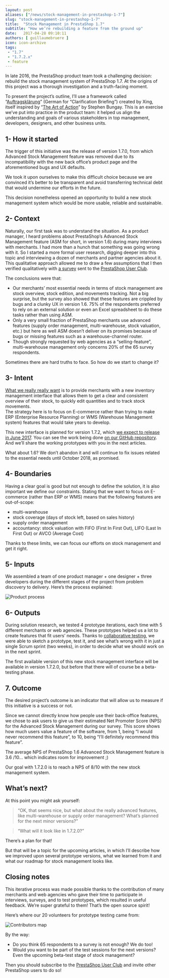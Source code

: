 ```yaml
---
layout: post
aliases: ["/news/stock-management-in-prestashop-1-7"]
slug: "stock-management-in-prestashop-1-7"
title:  "Stock Management in PrestaShop 1.7"
subtitle: "How we’re rebuilding a feature from the ground up"
date:   2017-04-28 09:10:11
authors: [ guillaumebruere ]
icon: icon-archive
tags:
 - "1.7"
 - "1.7.2.x"
 - feature
---
```


In late 2016, the PrestaShop product team took a challenging decision: rebuild the stock management system of PrestaShop 1.7. At the origins of this project was a thorough investigation and a truth-facing moment. 

To present the project’s outline, I’ll use a framework called “[Auftragsklärung](http://produktfuehrung.de/framework-no-9-auftragsklarung/)” (German for “Clarification Briefing”) created by Xing, itself inspired by “[The Art of Action](https://www.amazon.com/Art-Action-Leaders-between-Actions/dp/1857885597)” by Stephen Bungay. This is an exercise we’ve put into practice in the product team: it helped us align the understanding and goals of various stakeholders in top management, developers, designers, and other business units. 


## 1- How it started

The trigger of this initiative was the release of version 1.7.0, from which Advanced Stock Management feature was removed due to its incompatibility with the new back office’s product page and the aforementioned bugs and UX defaults. 

We took it upon ourselves to make this difficult choice because we are convinced it’s better to be transparent and avoid transferring technical debt that would undermine our efforts in the future. 

This decision nonetheless opened an opportunity to build a new stock management system which would be more usable, reliable and sustainable.


## 2- Context

Naturally, our first task was to understand the situation. As a product manager, I heard problems about PrestaShop’s Advanced Stock Management feature (ASM for short, in version 1.6) during many interviews with merchants. I had more than a hunch that something was going wrong with it. So I started a more formal user research, digging deeper into this topic and interviewing a dozen of merchants and partner agencies about it.<br/>
This qualitative approach allowed me to draw a few assumptions that I then verified qualitatively with [a survey](https://docs.google.com/a/prestashop.com/forms/d/1n8k1TREwRh1wfrtW_gGUaL-3AFDfm3m_TaCVIgTRpgY/prefill) sent to the [PrestaShop User Club](http://www.prestashop.com/club/).

The conclusions were that:

* Our merchants’ most essential needs in terms of stock management are stock overview, stock edition, and movements tracking. Not a big surprise, but the survey also showed that these features are crippled by bugs and a clunky UX in version 1.6. 75% of the respondents preferred to rely on an external solution or even an Excel spreadsheet to do these tasks rather than using ASM.
* Only a very small fraction of PrestaShop merchants use advanced features (supply order management, multi-warehouse, stock valuation, etc.) but here as well ASM doesn’t deliver on its promises because of bugs or missing features such as a warehouse-channel router.
* Though strongly requested by web agencies as a “selling-feature”, multi-warehouse management only concerns 20% of the 65 survey respondents.

Sometimes there are hard truths to face. So how do we start to change it?


## 3- Intent

[What we really really want](https://youtu.be/gJLIiF15wjQ?t=48s) is to provide merchants with a new inventory management interface that allows them to get a clear and consistent overview of their stock, to quickly edit quantities and to track stock movements.<br/>
The strategy here is to focus on E-commerce rather than trying to make ERP (Enterprise Resource Planning) or WMS (Warehouse Management system) features that would take years to develop.

This new interface is planned for version 1.7.2, which [we expect to release in June 2017](http://build.prestashop.com/news/announcing-our-2017-release-schedule/). You can see the work being done [on our GitHub repository](https://github.com/PrestaShop/PrestaShop/pull/7631). And we’ll share the working prototypes with you in the next articles.

What about 1.6? We don’t abandon it and will continue to fix issues related to the essential needs until October 2018, as promised.


## 4- Boundaries

Having a clear goal is good but not enough to define the solution, it is also important we define our constraints. Stating that we want to focus on E-commerce (rather than ERP or WMS) means that the following features are out-of-scope:

* multi-warehouse
* stock coverage (days of stock left, based on sales history)
* supply order management
* accountancy: stock valuation with FIFO (First In First Out), LIFO (Last In First Out) or AVCO (Average Cost)

Thanks to these limits, we can focus our efforts on stock management and get it right. 


## 5- Inputs

We assembled a team of one product manager + one designer + three developers during the different stages of the project from problem discovery to delivery. Here’s the process explained:

![Product process](/assets/images/2017/04/stockmanagement-productprocess.png)


## 6- Outputs

During solution research, we tested 4 prototype iterations, each time with 5 different merchants or web agencies. These prototypes helped us a lot to create features that fit users’ needs. Thanks to [collaborative testing](http://build.prestashop.com/news/user-tests-are-not-enough/), we were able to sketch a prototype, test it, and see what’s wrong with it in just a single Scrum sprint (two weeks), in order to decide what we should work on in the next sprint.

The first available version of this new stock management interface will be available in version 1.7.2.0, but before that there will of course be a beta-testing phase.


## 7. Outcome

The desired project’s outcome is an indicator that will allow us to measure if this initiative is a success or not. 

Since we cannot directly know how people use their back-office features, we chose to ask users to give us their estimated Net Promoter Score (NPS) for the Advanced Stock Management during our survey. This score shows how much users value a feature of the software, from 1, being “I would never recommend this feature”, to 10, being “I’ll definitely recommend this feature”. 

The average NPS of PrestaShop 1.6 Advanced Stock Management feature is 3.6 /10… which indicates room for improvement ;) 

Our goal with 1.7.2.0 is to reach a NPS of 8/10 with the new stock management system.


## What’s next?

At this point you might ask yourself: 

<blockquote>“OK, that seems nice, but what about the really advanced features, like multi-warehouse or supply order management? What’s planned for the next minor versions?”</blockquote>

<blockquote>“What will it look like in 1.7.2.0?”</blockquote>

There’s a plan for that!

But that will be a topic for the upcoming articles, in which I’ll describe how we improved upon several prototype versions, what we learned from it and what our roadmap for stock management looks like.


## Closing notes

This iterative process was made possible thanks to the contribution of many merchants and web agencies who gave their time to participate in interviews, surveys, and to test prototypes, which resulted in useful feedback. We’re super grateful to them! That’s the open source spirit!

Here’s where our 20 volunteers for prototype testing came from:

![Contributors map](/assets/images/2017/04/stockmanagement-contributorsmap.png)

By the way:

* Do you think 65 respondents to a survey is not enough? We do too! 
* Would you want to be part of the test sessions for the next versions? Even the upcoming beta-test stage of stock management?

Then you should subscribe to the [PrestaShop User Club](http://www.prestashop.com/club/) and invite other PrestaShop users to do so!
